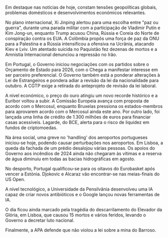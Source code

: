 Em destaque nas notícias de hoje, constam tensões geopolíticas globais, problemas domésticos e desenvolvimentos económicos relevantes.

No plano internacional, Xi Jinping alertou para uma escolha entre "paz ou guerra", durante uma parada militar com a participação de Vladimir Putin e Kim Jong-un, enquanto Trump acusou China, Rússia e Coreia do Norte de conspiração contra os EUA. A Colômbia propôs uma força de paz da ONU para a Palestina e a Rússia intensificou a ofensiva na Ucrânia, atacando Kiev e Lviv. Um atentado suicida no Paquistão fez dezenas de mortos e a Amnistia Internacional denunciou a repressão no Irão.

Em Portugal, o Governo iniciou negociações com os partidos sobre o Orçamento de Estado para 2026, com o Chega a manifestar interesse em ser parceiro preferencial. O Governo também está a ponderar alterações à Lei de Estrangeiros e pondera adiar a revisão da lei da nacionalidade para outubro. A CGTP exige a retirada do anteprojeto de revisão da lei laboral.

A nível económico, o preço do ouro atingiu um novo recorde histórico e a Euribor voltou a subir. A Comissão Europeia avança com proposta de acordo com o Mercosul, enquanto Bruxelas pressiona os estados-membros para aprovarem acordo com o Mercosul ainda este ano. Por outro lado, foi lançada uma linha de crédito de 1.300 milhões de euros para financiar casas acessíveis.
Lagarde, do BCE, alerta para o risco de liquidez em fundos de criptomoedas.

Na área social, uma greve no 'handling' dos aeroportos portugueses iniciou-se hoje, podendo causar perturbações nos aeroportos. Em Lisboa, a queda da fachada de um prédio desalojou várias pessoas. Os apoios do Governo aos incêndios de 2024 ainda não chegaram às vítimas e a reserva de água diminuiu em todas as bacias hidrográficas em agosto.

No desporto, Portugal qualificou-se para os oitavos do Eurobasket após vencer a Estónia. Djokovic e Alcaraz vão encontrar-se nas meias-finais do US Open.

A nível tecnológico, a Universidade da Pensilvânia desenvolveu uma IA capaz de criar novos antibióticos e o Google lançou novas ferramentas de IA.

O dia ficou ainda marcado pela tragédia do descarrilamento do Elevador da Glória, em Lisboa, que causou 15 mortos e vários feridos, levando o Governo a decretar luto nacional.

Finalmente, a APA defende que não violou a lei sobre a mina do Barroso.
